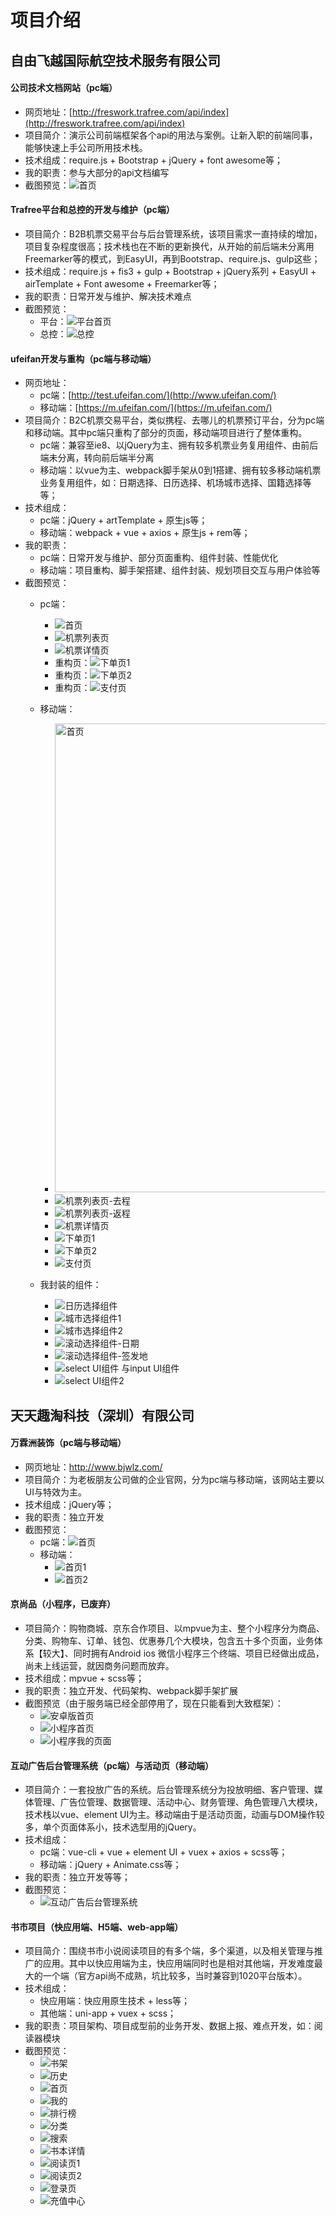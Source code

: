 # 项目介绍

## 自由飞越国际航空技术服务有限公司

#### 公司技术文档网站（pc端）
+ 网页地址：[http://freswork.trafree.com/api/index](http://freswork.trafree.com/api/index)
+ 项目简介：演示公司前端框架各个api的用法与案例。让新入职的前端同事，能够快速上手公司所用技术栈。
+ 技术组成：require.js + Bootstrap + jQuery + font awesome等；
+ 我的职责：参与大部分的api文档编写
+ 截图预览：![首页](http://cms-hdgg.jschengta.com/images/freswork.png)


#### Trafree平台和总控的开发与维护（pc端）
+ 项目简介：B2B机票交易平台与后台管理系统，该项目需求一直持续的增加，项目复杂程度很高；技术栈也在不断的更新换代，从开始的前后端未分离用Freemarker等的模式，到EasyUI，再到Bootstrap、require.js、gulp这些；
+ 技术组成：require.js + fis3 + gulp + Bootstrap + jQuery系列 + EasyUI + airTemplate + Font awesome + Freemarker等；
+ 我的职责：日常开发与维护、解决技术难点
+ 截图预览：
   + 平台：![平台首页](http://cms-hdgg.jschengta.com/images/trafree-platform.png)
   + 总控：![总控](http://cms-hdgg.jschengta.com/images/trafree-admin.png)


#### ufeifan开发与重构（pc端与移动端）
+ 网页地址：
    + pc端：[http://test.ufeifan.com/](http://www.ufeifan.com/)
    + 移动端：[https://m.ufeifan.com/](https://m.ufeifan.com/)
+ 项目简介：B2C机票交易平台，类似携程、去哪儿的机票预订平台，分为pc端和移动端。其中pc端只重构了部分的页面，移动端项目进行了整体重构。
    + pc端：兼容至ie8、以jQuery为主、拥有较多机票业务复用组件、由前后端未分离，转向前后端半分离
    + 移动端：以vue为主、webpack脚手架从0到1搭建、拥有较多移动端机票业务复用组件，如：日期选择、日历选择、机场城市选择、国籍选择等等；
+ 技术组成：
    + pc端：jQuery + artTemplate + 原生js等；
    + 移动端：webpack + vue + axios + 原生js + rem等；
+ 我的职责：
    + pc端：日常开发与维护、部分页面重构、组件封装、性能优化
    + 移动端：项目重构、脚手架搭建、组件封装、规划项目交互与用户体验等
+ 截图预览：
    + pc端：
        + ![首页](http://cms-hdgg.jschengta.com/images/ufeifan-pc-01.jpg)
        + ![机票列表页](http://cms-hdgg.jschengta.com/images/ufeifan-pc-02.png)
        + ![机票详情页](http://cms-hdgg.jschengta.com/images/ufeifan-pc-03.png)
        + 重构页：![下单页1](http://cms-hdgg.jschengta.com/images/ufeifan-pc-04.png)
        + 重构页：![下单页2](http://cms-hdgg.jschengta.com/images/ufeifan-pc-05.png)
        + 重构页：![支付页](http://cms-hdgg.jschengta.com/images/ufeifan-pc-06.png)
        
    + 移动端：
        + <img src="http://cms-hdgg.jschengta.com/images/ufeifan-mobile-01.png" alt="首页" style="width: 750px;"/>
        + ![机票列表页-去程](http://cms-hdgg.jschengta.com/images/ufeifan-mobile-02.png)
        + ![机票列表页-返程](http://cms-hdgg.jschengta.com/images/ufeifan-mobile-03.png)
        + ![机票详情页](http://cms-hdgg.jschengta.com/images/ufeifan-mobile-04.png)
        + ![下单页1](http://cms-hdgg.jschengta.com/images/ufeifan-mobile-05.png)
        + ![下单页2](http://cms-hdgg.jschengta.com/images/ufeifan-mobile-06.png)
        + ![支付页](http://cms-hdgg.jschengta.com/images/ufeifan-mobile-07.png)
    + 我封装的组件：
        + ![日历选择组件](http://cms-hdgg.jschengta.com/images/ufeifan-component-01.png)
        + ![城市选择组件1](http://cms-hdgg.jschengta.com/images/ufeifan-component-02.png)
        + ![城市选择组件2](http://cms-hdgg.jschengta.com/images/ufeifan-component-03.png)
        + ![滚动选择组件-日期](http://cms-hdgg.jschengta.com/images/ufeifan-component-04.png)
        + ![滚动选择组件-签发地](http://cms-hdgg.jschengta.com/images/ufeifan-component-05.png)
        + ![select UI组件 与input UI组件](http://cms-hdgg.jschengta.com/images/ufeifan-component-06.png)
        + ![select UI组件2](http://cms-hdgg.jschengta.com/images/ufeifan-component-07.png)

## 天天趣淘科技（深圳）有限公司

#### 万霖洲装饰（pc端与移动端）
+ 网页地址：http://www.bjwlz.com/
+ 项目简介：为老板朋友公司做的企业官网，分为pc端与移动端，该网站主要以UI与特效为主。
+ 技术组成：jQuery等；
+ 我的职责：独立开发
+ 截图预览：
   + pc端：![首页](http://cms-hdgg.jschengta.com/images/bjwlz-pc.png)
   + 移动端： 
        + ![首页1](http://cms-hdgg.jschengta.com/images/bjwlz-mobile-01.jpg)
        + ![首页2](http://cms-hdgg.jschengta.com/images/bjwlz-mobile-02.jpg)

#### 京尚品（小程序，已废弃）
+ 项目简介：购物商城、京东合作项目、以mpvue为主、整个小程序分为商品、分类、购物车、订单、钱包、优惠券几个大模块，包含五十多个页面，业务体系【较大】、同时拥有Android ios 微信小程序三个终端、项目已经做出成品，尚未上线运营，就因商务问题而放弃。
+ 技术组成：mpvue + scss等；
+ 我的职责：独立开发、代码架构、webpack脚手架扩展
+ 截图预览（由于服务端已经全部停用了，现在只能看到大致框架）：
   + ![安卓版首页](http://cms-hdgg.jschengta.com/images/jsp-01.jpg)
   + ![小程序首页](http://cms-hdgg.jschengta.com/images/jsp-02.jpg)
   + ![小程序我的页面](http://cms-hdgg.jschengta.com/images/jsp-03.jpg)

 
#### 互动广告后台管理系统（pc端）与活动页（移动端）
+ 项目简介：一套投放广告的系统。后台管理系统分为投放明细、客户管理、媒体管理、广告位管理、数据管理、活动中心、财务管理、角色管理八大模块，技术栈以vue、element UI为主。移动端由于是活动页面，动画与DOM操作较多，单个页面体系小，技术选型用的jQuery。
+ 技术组成：
    + pc端：vue-cli + vue + element UI + vuex + axios + scss等；
    + 移动端：jQuery + Animate.css等；
+ 我的职责：独立开发等等；
+ 截图预览：
   + ![互动广告后台管理系统](http://cms-hdgg.jschengta.com/images/hdgg-cms.png)

#### 书市项目（快应用端、H5端、web-app端）
+ 项目简介：围绕书市小说阅读项目的有多个端，多个渠道，以及相关管理与推广的应用。其中以快应用端为主，快应用端同时也是相对其他端，开发难度最大的一个端（官方api尚不成熟，坑比较多，当时兼容到1020平台版本）。
+ 技术组成：
    + 快应用端：快应用原生技术 + less等；
    + 其他端：uni-app + vuex + scss；
+ 我的职责：项目架构、项目成型前的业务开发、数据上报、难点开发，如：阅读器模块
+ 截图预览：
   + ![书架](http://cms-hdgg.jschengta.com/images/shushi-01.jpg)
   + ![历史](http://cms-hdgg.jschengta.com/images/shushi-02.jpg)
   + ![首页](http://cms-hdgg.jschengta.com/images/shushi-03.jpg)
   + ![我的](http://cms-hdgg.jschengta.com/images/shushi-04.png)
   + ![排行榜](http://cms-hdgg.jschengta.com/images/shushi-05.png)
   + ![分类](http://cms-hdgg.jschengta.com/images/shushi-06.png)
   + ![搜索](http://cms-hdgg.jschengta.com/images/shushi-07.png)
   + ![书本详情](http://cms-hdgg.jschengta.com/images/shushi-08.jpg)
   + ![阅读页1](http://cms-hdgg.jschengta.com/images/shushi-09.png)
   + ![阅读页2](http://cms-hdgg.jschengta.com/images/shushi-10.png)
   + ![登录页](http://cms-hdgg.jschengta.com/images/shushi-11.png)
   + ![充值中心](http://cms-hdgg.jschengta.com/images/shushi-12.png)
